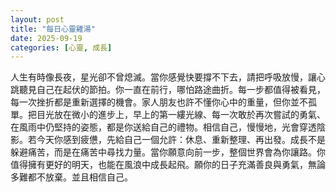 ```yaml
---
layout: post
title: "每日心靈雞湯"
date: 2025-09-19
categories: [心靈, 成長]
---
```


人生有時像長夜，星光卻不曾熄滅。當你感覺快要撐不下去，請把呼吸放慢，讓心跳聽見自己在起伏的節拍。你一直在前行，哪怕路途曲折。每一步都值得被看見，每一次挫折都是重新選擇的機會。家人朋友也許不懂你心中的重量，但你並不孤單。把目光放在微小的進步上，早上的第一縷光線、每一次敢於再次嘗試的勇氣、在風雨中仍堅持的姿態，都是你送給自己的禮物。相信自己，慢慢地，光會穿透陰影。若今天你感到疲憊，先給自己一個允許：休息、重新整理、再出發。成長不是躲避痛苦，而是在痛苦中尋找力量。當你願意向前一步，整個世界會為你讓路。你值得擁有更好的明天，也能在風浪中成長起飛。願你的日子充滿善良與勇氣，無論多難都不放棄。並且相信自己。